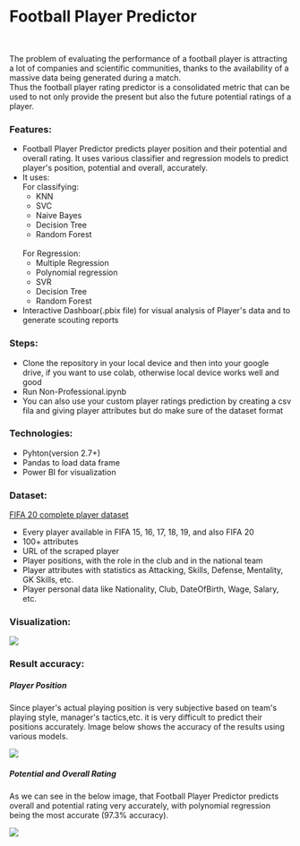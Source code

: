 <h1>Football Player Predictor</h1>
<br>
<p>The problem of evaluating the performance of a football player is attracting a lot of companies and scientific communities, thanks to the availability of a massive data being generated during a match.<br>
Thus the football player rating predictor is a consolidated metric that can be used to not only provide the present but also the future potential ratings of a player.
</p>
<h3>Features:</h3>
<ul>
  <li>Football Player Predictor predicts player position and their potential and overall rating. It uses various classifier and regression models to predict player's       position, potential and overall, accurately.</li>
  <li>It uses:
    <br>
    For classifying:
    <ul>
      <li>KNN</li>
      <li>SVC</li>
      <li>Naive Bayes</li>
      <li>Decision Tree</li>
      <li>Random Forest</li>
    </ul>
    <br>
    For Regression:
    <ul>
      <li>Multiple Regression</li>
      <li>Polynomial regression</li>
      <li>SVR</li>
      <li>Decision Tree</li>
      <li>Random Forest</li>
    </ul>
    <li>Interactive Dashboar(.pbix file) for visual analysis of Player's data and to generate scouting reports</li>
</ul>
<h3>Steps:</h3>
<ul>
  <li>Clone the repository in your local device and then into your google drive, if you want to use colab, otherwise local device works well and good</li>
  <li>Run Non-Professional.ipynb</li>
  <li>You can also use your custom player ratings prediction by creating a csv fila and giving player attributes but do make sure of the dataset format</li>
</ul>
<h3>Technologies:</h3>
<ul>
  <li>Pyhton(version 2.7+)</li>
  <li>Pandas to load data frame</li>
  <li>Power BI for visualization</li>
</ul>
<h3>Dataset:</h3>
<a href="https://www.kaggle.com/datasets/stefanoleone992/fifa-20-complete-player-dataset">FIFA 20 complete player dataset</a>
<ul>
  <li>Every player available in FIFA 15, 16, 17, 18, 19, and also FIFA 20</li>
  <li>100+ attributes</li>
  <li>URL of the scraped player</li>
  <li>Player positions, with the role in the club and in the national team</li>
  <li>Player attributes with statistics as Attacking, Skills, Defense, Mentality, GK Skills, etc.</li>
  <li>Player personal data like Nationality, Club, DateOfBirth, Wage, Salary, etc.</li>
</ul>
<h3>Visualization: </h3>
<img src="https://user-images.githubusercontent.com/76468810/204091161-33213268-67b8-48c8-9654-7e446c6e5fe1.png">
<br>
<h3>Result accuracy:</h3>
<h5>Player Position</h5>
<p>Since player's actual playing position is very subjective based on team's playing style, manager's tactics,etc. it is very difficult to predict their positions accurately. Image below shows the accuracy of the results using various models.</p>
<img src="https://user-images.githubusercontent.com/76468810/204091099-3fe81ca9-e0bc-4911-8151-b3c9ba536f42.png">
<br>
<h5>Potential and Overall Rating</h5>
<p>As we can see in the below image, that Football Player Predictor predicts overall and potential rating very accurately, with polynomial regression being the most accurate (97.3% accuracy).</p>
<img src="https://user-images.githubusercontent.com/76468810/204091353-cbebeb7f-cd12-4bc9-9a0e-f6cf055f7afa.png">
